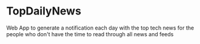 # TopDailyNews

Web App to generate a notification each day with the top tech news for the people who don't have the time to read through all news and feeds

